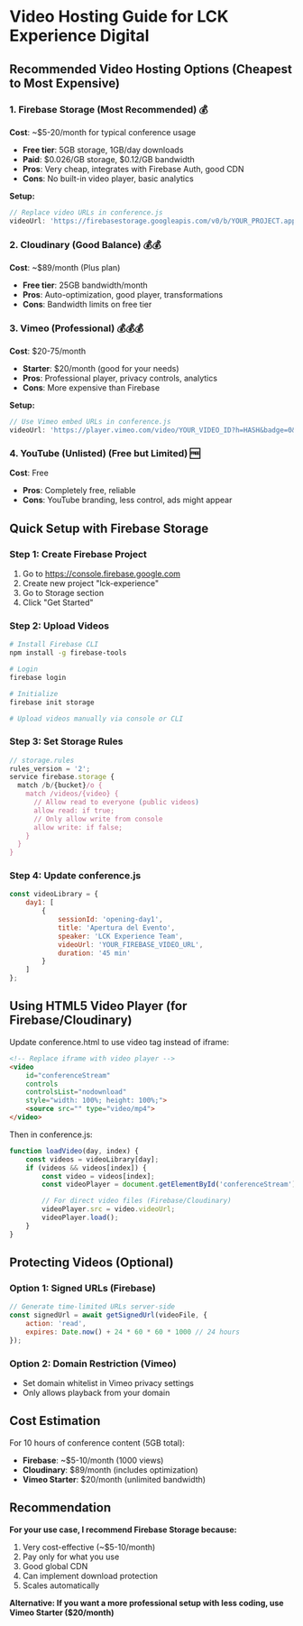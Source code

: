 # Video Hosting Guide for LCK Experience Digital

## Recommended Video Hosting Options (Cheapest to Most Expensive)

### 1. **Firebase Storage** (Most Recommended) 💰
**Cost**: ~$5-20/month for typical conference usage
- **Free tier**: 5GB storage, 1GB/day downloads
- **Paid**: $0.026/GB storage, $0.12/GB bandwidth
- **Pros**: Very cheap, integrates with Firebase Auth, good CDN
- **Cons**: No built-in video player, basic analytics

**Setup:**
```javascript
// Replace video URLs in conference.js
videoUrl: 'https://firebasestorage.googleapis.com/v0/b/YOUR_PROJECT.appspot.com/o/videos%2Fsession1.mp4?alt=media'
```

### 2. **Cloudinary** (Good Balance) 💰💰
**Cost**: ~$89/month (Plus plan)
- **Free tier**: 25GB bandwidth/month
- **Pros**: Auto-optimization, good player, transformations
- **Cons**: Bandwidth limits on free tier

### 3. **Vimeo** (Professional) 💰💰💰
**Cost**: $20-75/month
- **Starter**: $20/month (good for your needs)
- **Pros**: Professional player, privacy controls, analytics
- **Cons**: More expensive than Firebase

**Setup:**
```javascript
// Use Vimeo embed URLs in conference.js
videoUrl: 'https://player.vimeo.com/video/YOUR_VIDEO_ID?h=HASH&badge=0&autopause=0&player_id=0&app_id=58479'
```

### 4. **YouTube (Unlisted)** (Free but Limited) 🆓
**Cost**: Free
- **Pros**: Completely free, reliable
- **Cons**: YouTube branding, less control, ads might appear

## Quick Setup with Firebase Storage

### Step 1: Create Firebase Project
1. Go to https://console.firebase.google.com
2. Create new project "lck-experience"
3. Go to Storage section
4. Click "Get Started"

### Step 2: Upload Videos
```bash
# Install Firebase CLI
npm install -g firebase-tools

# Login
firebase login

# Initialize
firebase init storage

# Upload videos manually via console or CLI
```

### Step 3: Set Storage Rules
```javascript
// storage.rules
rules_version = '2';
service firebase.storage {
  match /b/{bucket}/o {
    match /videos/{video} {
      // Allow read to everyone (public videos)
      allow read: if true;
      // Only allow write from console
      allow write: if false;
    }
  }
}
```

### Step 4: Update conference.js
```javascript
const videoLibrary = {
    day1: [
        {
            sessionId: 'opening-day1',
            title: 'Apertura del Evento',
            speaker: 'LCK Experience Team',
            videoUrl: 'YOUR_FIREBASE_VIDEO_URL',
            duration: '45 min'
        }
    ]
};
```

## Using HTML5 Video Player (for Firebase/Cloudinary)

Update conference.html to use video tag instead of iframe:

```html
<!-- Replace iframe with video player -->
<video
    id="conferenceStream"
    controls
    controlsList="nodownload"
    style="width: 100%; height: 100%;">
    <source src="" type="video/mp4">
</video>
```

Then in conference.js:
```javascript
function loadVideo(day, index) {
    const videos = videoLibrary[day];
    if (videos && videos[index]) {
        const video = videos[index];
        const videoPlayer = document.getElementById('conferenceStream');

        // For direct video files (Firebase/Cloudinary)
        videoPlayer.src = video.videoUrl;
        videoPlayer.load();
    }
}
```

## Protecting Videos (Optional)

### Option 1: Signed URLs (Firebase)
```javascript
// Generate time-limited URLs server-side
const signedUrl = await getSignedUrl(videoFile, {
    action: 'read',
    expires: Date.now() + 24 * 60 * 60 * 1000 // 24 hours
});
```

### Option 2: Domain Restriction (Vimeo)
- Set domain whitelist in Vimeo privacy settings
- Only allows playback from your domain

## Cost Estimation

For 10 hours of conference content (5GB total):
- **Firebase**: ~$5-10/month (1000 views)
- **Cloudinary**: $89/month (includes optimization)
- **Vimeo Starter**: $20/month (unlimited bandwidth)

## Recommendation

**For your use case, I recommend Firebase Storage because:**
1. Very cost-effective (~$5-10/month)
2. Pay only for what you use
3. Good global CDN
4. Can implement download protection
5. Scales automatically

**Alternative: If you want a more professional setup with less coding, use Vimeo Starter ($20/month)**